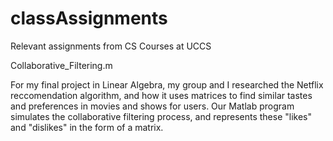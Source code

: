 # classAssignments
Relevant assignments from CS Courses at UCCS


Collaborative_Filtering.m

For my final project in Linear Algebra, my group and I researched the Netflix reccomendation algorithm, and how it uses matrices to find similar tastes and preferences in movies and shows for users. Our Matlab program simulates the collaborative filtering process, and represents these "likes" and "dislikes" in the form of a matrix.  
